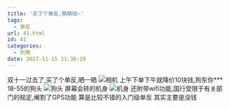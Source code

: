 ```yaml
---
title: '买了个单反,萌萌哒~'
tags:
  - 单反
url: 41.html
id: 41
categories:
  - 折腾
date: 2017-11-15 11:36:19
---
```


双十一过去了,买了个单反,晒一晒 
![相机](https://ooo.0o0.ooo/2017/11/15/5a0bb3223e4bf.png) 
上午下单下午就降价10块钱,狗东你*\*\*  18-55的狗头 ![狗头](https://ooo.0o0.ooo/2017/11/15/5a0bb4331e2f2.jpg) 屏幕会转的机身 ![机身](https://ooo.0o0.ooo/2017/11/15/5a0bb43b330ba.jpg) 还附带wifi功能,国行受限于有关部门的规定,阉割了GPS功能 算是比较不错的入门级单反 其实主要是没钱